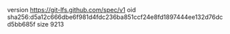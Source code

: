 version https://git-lfs.github.com/spec/v1
oid sha256:d5a12c666dbe6f981d4fdc236ba851ccf24e8fd1897444ee132d76dcd5bb685f
size 9213
